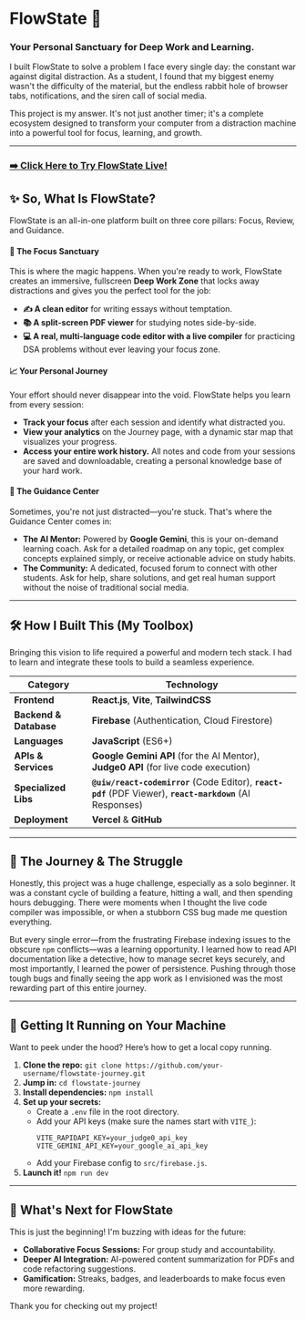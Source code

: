 # FlowState 🚀

### Your Personal Sanctuary for Deep Work and Learning.

I built FlowState to solve a problem I face every single day: the constant war against digital distraction. As a student, I found that my biggest enemy wasn't the difficulty of the material, but the endless rabbit hole of browser tabs, notifications, and the siren call of social media.

This project is my answer. It's not just another timer; it's a complete ecosystem designed to transform your computer from a distraction machine into a powerful tool for focus, learning, and growth.

---

### **[➡️ Click Here to Try FlowState Live!](https://flowstate-journey.vercel.app/)**

## ✨ So, What Is FlowState?

FlowState is an all-in-one platform built on three core pillars: Focus, Review, and Guidance.

#### 🎯 The Focus Sanctuary
This is where the magic happens. When you're ready to work, FlowState creates an immersive, fullscreen **Deep Work Zone** that locks away distractions and gives you the perfect tool for the job:
*   **✍️ A clean editor** for writing essays without temptation.
*   **📚 A split-screen PDF viewer** for studying notes side-by-side.
*   **💻 A real, multi-language code editor with a live compiler** for practicing DSA problems without ever leaving your focus zone.

#### 📈 Your Personal Journey
Your effort should never disappear into the void. FlowState helps you learn from every session:
*   **Track your focus** after each session and identify what distracted you.
*   **View your analytics** on the Journey page, with a dynamic star map that visualizes your progress.
*   **Access your entire work history.** All notes and code from your sessions are saved and downloadable, creating a personal knowledge base of your hard work.

#### 🤖 The Guidance Center
Sometimes, you're not just distracted—you're stuck. That's where the Guidance Center comes in:
*   **The AI Mentor:** Powered by **Google Gemini**, this is your on-demand learning coach. Ask for a detailed roadmap on any topic, get complex concepts explained simply, or receive actionable advice on study habits.
*   **The Community:** A dedicated, focused forum to connect with other students. Ask for help, share solutions, and get real human support without the noise of traditional social media.

---

## 🛠️ How I Built This (My Toolbox)

Bringing this vision to life required a powerful and modern tech stack. I had to learn and integrate these tools to build a seamless experience.

| Category              | Technology                                                                                                  |
| --------------------- | ----------------------------------------------------------------------------------------------------------- |
| **Frontend**          | **React.js**, **Vite**, **TailwindCSS**                                                                     |
| **Backend & Database**| **Firebase** (Authentication, Cloud Firestore)                                                              |
| **Languages**         | **JavaScript** (ES6+)                                                                                       |
| **APIs & Services**   | **Google Gemini API** (for the AI Mentor), **Judge0 API** (for live code execution)                           |
| **Specialized Libs**  | **`@uiw/react-codemirror`** (Code Editor), **`react-pdf`** (PDF Viewer), **`react-markdown`** (AI Responses) |
| **Deployment**        | **Vercel** & **GitHub**                                                                                     |

---

## 🧗 The Journey & The Struggle

Honestly, this project was a huge challenge, especially as a solo beginner. It was a constant cycle of building a feature, hitting a wall, and then spending hours debugging. There were moments when I thought the live code compiler was impossible, or when a stubborn CSS bug made me question everything.

But every single error—from the frustrating Firebase indexing issues to the obscure `npm` conflicts—was a learning opportunity. I learned how to read API documentation like a detective, how to manage secret keys securely, and most importantly, I learned the power of persistence. Pushing through those tough bugs and finally seeing the app work as I envisioned was the most rewarding part of this entire journey.

---

## 🚀 Getting It Running on Your Machine

Want to peek under the hood? Here’s how to get a local copy running.

1.  **Clone the repo:**
    `git clone https://github.com/your-username/flowstate-journey.git`
2.  **Jump in:**
    `cd flowstate-journey`
3.  **Install dependencies:**
    `npm install`
4.  **Set up your secrets:**
    *   Create a `.env` file in the root directory.
    *   Add your API keys (make sure the names start with `VITE_`):
        ```env
        VITE_RAPIDAPI_KEY=your_judge0_api_key
        VITE_GEMINI_API_KEY=your_google_ai_api_key
        ```
    *   Add your Firebase config to `src/firebase.js`.
5.  **Launch it!**
    `npm run dev`

---

## 🔮 What's Next for FlowState

This is just the beginning! I'm buzzing with ideas for the future:
*   **Collaborative Focus Sessions:** For group study and accountability.
*   **Deeper AI Integration:** AI-powered content summarization for PDFs and code refactoring suggestions.
*   **Gamification:** Streaks, badges, and leaderboards to make focus even more rewarding.

Thank you for checking out my project!
